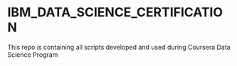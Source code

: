 # IBM_DATA_SCIENCE_CERTIFICATION
This repo is containing all scripts developed and used during Coursera Data Science Program
